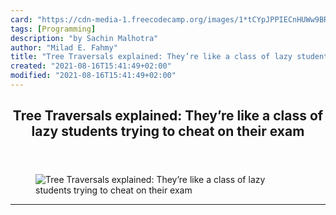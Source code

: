 ```yaml
---
card: "https://cdn-media-1.freecodecamp.org/images/1*tCYpJPPIECnHUWw9BR_vrg.png"
tags: [Programming]
description: "by Sachin Malhotra"
author: "Milad E. Fahmy"
title: "Tree Traversals explained: They’re like a class of lazy students trying to cheat on their exam"
created: "2021-08-16T15:41:49+02:00"
modified: "2021-08-16T15:41:49+02:00"
---
```

<div class="site-wrapper">
<main id="site-main" class="site-main outer">
<div class="inner">
<article class="post-full post tag-programming tag-algorithms tag-trees tag-python tag-technology ">
<header class="post-full-header">
<h1 class="post-full-title">Tree Traversals explained: They’re like a class of lazy students trying to cheat on their exam</h1>
</header>
<figure class="post-full-image">
<picture>
<source media="(max-width: 700px)" sizes="1px" srcset="data:image/gif;base64,R0lGODlhAQABAIAAAAAAAP///yH5BAEAAAAALAAAAAABAAEAAAIBRAA7 1w">
<source media="(min-width: 701px)" sizes="(max-width: 800px) 400px,
(max-width: 1170px) 700px,
1400px" srcset="https://cdn-media-1.freecodecamp.org/images/1*tCYpJPPIECnHUWw9BR_vrg.png 300w,
https://cdn-media-1.freecodecamp.org/images/1*tCYpJPPIECnHUWw9BR_vrg.png 600w,
https://cdn-media-1.freecodecamp.org/images/1*tCYpJPPIECnHUWw9BR_vrg.png 1000w,
https://cdn-media-1.freecodecamp.org/images/1*tCYpJPPIECnHUWw9BR_vrg.png 2000w">
<img onerror="this.style.display='none'" src="https://cdn-media-1.freecodecamp.org/images/1*tCYpJPPIECnHUWw9BR_vrg.png" alt="Tree Traversals explained: They’re like a class of lazy students trying to cheat on their exam">
</picture>
</figure>
<section class="post-full-content">
<div class="post-content medium-migrated-article">
</div>
<hr>
</section>
</article>
</div>
</main>
</div>
<!-- Google Tag Manager (noscript) -->
<!-- End Google Tag Manager (noscript) -->
